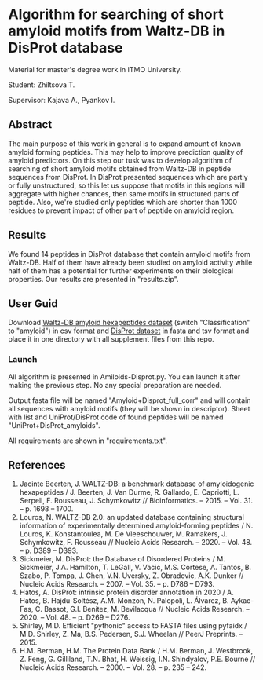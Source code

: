 # Algorithm for searching of short amyloid motifs from Waltz-DB in DisProt database

Material for master's degree work in ITMO University.

Student: Zhiltsova T.

Supervisor: Kajava A., Pyankov I.

## Abstract

The main purpose of this work in general is to expand amount of known amyloid forming peptides. 
This may help to improve  prediction quality of amyloid predictors. 
On this step our tusk was to develop algorithm of searching of short amyloid motifs obtained 
from Waltz-DB in peptide sequences from DisProt. In DisProt presented sequences which are partly or fully unstructured, 
so this let us suppose that motifs in this regions will aggregate with higher chances, then same motifs in structured 
parts of peptide. Also, we're studied only peptides which are shorter than 1000 residues to prevent impact of other 
part of peptide on amyloid region.   

## Results

We found 14 peptides in DisProt database that contain amyloid motifs from Waltz-DB. Half of them have already been studied
on amyloid activity while half of them has a potential for further experiments on their biological properties. Our results
are presented in "results.zip". 

## User Guid

Download [Waltz-DB amyloid hexapeptides dataset](http://waltzdb.switchlab.org/sequences) (switch "Classification" 
to "amyloid") in csv format and [DisProt dataset](https://disprot.org/download) in fasta and tsv format
and place it in one directory with all supplement files from this repo. 

### Launch
All algorithm is presented in Amiloids-Disprot.py. You can launch it after making the previous step. No any special 
preparation are needed.

Output fasta file will be named "Amyloid+Disprot_full_corr" and will contain all sequences with amyloid motifs (they will
be shown in descriptor). Sheet with list and UniProt/DisProt code of found peptides will be named 
"UniProt+DisProt_amyloids". 

All requirements are shown in "requirements.txt".

## References

1. Jacinte Beerten, J. WALTZ-DB: a benchmark database of amyloidogenic hexapeptides / J. Beerten, J. Van Durme, R. Gallardo, E. Capriotti, L. Serpell, F. Rousseau, J. Schymkowitz // Bioinformatics. – 2015. – Vol. 31. – p. 1698 – 1700.
2. Louros, N. WALTZ-DB 2.0: an updated database containing structural information of experimentally determined amyloid-forming peptides / N. Louros, K. Konstantoulea, M. De Vleeschouwer, M. Ramakers, J. Schymkowitz, F. Rousseau // Nucleic Acids Research. – 2020. – Vol. 48. – p. D389 – D393.
3. Sickmeier, M. DisProt: the Database of Disordered Proteins / M. Sickmeier, J.A. Hamilton, T. LeGall, V. Vacic, M.S. Cortese, A. Tantos, B. Szabo, P. Tompa, J. Chen, V.N. Uversky, Z. Obradovic, A.K. Dunker // Nucleic Acids Research. – 2007. – Vol. 35. – p. D786 – D793.
4. Hatos, A. DisProt: intrinsic protein disorder annotation in 2020 / A. Hatos, B. Hajdu-Soltész, A.M. Monzon, N. Palopoli, L. Álvarez, B. Aykac-Fas, C. Bassot, G.I. Benítez, M. Bevilacqua // Nucleic Acids Research. – 2020. – Vol. 48. – p. D269 – D276.
5. Shirley, M.D. Efficient "pythonic" access to FASTA files using pyfaidx / M.D. Shirley​, Z. Ma, B.S. Pedersen, S.J. Wheelan // PeerJ Preprints. – 2015.
6. H.M. Berman, H.M. The Protein Data Bank / H.M. Berman, J. Westbrook, Z. Feng, G. Gilliland, T.N. Bhat, H. Weissig, I.N. Shindyalov, P.E. Bourne // Nucleic Acids Research. – 2000. – Vol. 28. – p. 235 – 242.
